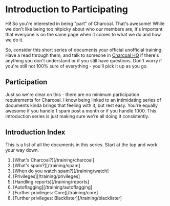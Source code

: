 ---
---

# Introduction to Participating
Hi! So you're interested in being "part" of Charcoal. That's awesome! While we don't like
being too nitpicky about who our members are, it's important that everyone is on the same
page when it comes to what we do and how we do it.

So, consider this short series of documents your official unofficial training. Have a read
through them, and talk to someone in [Charcoal HQ][hq] if there's anything you don't
understand or if you still have questions. Don't worry if you're still not 100% sure of
everything - you'll pick it up as you go.

## Participation
Just so we're clear on this - there are no minimum participation requirements for
Charcoal. I know being linked to an intimidating series of documents kinda brings that
feeling with it, but rest easy. You're equally awesome if
you handle 1 spam post a month or if you handle 1000. This introduction series is just making
sure we're all doing it consistently.

## Introduction Index
This is a list of all the documents in this series. Start at the top and work your way down.

1. [What's Charcoal?][/training/charcoal]
2. [What's spam?][/training/spam]
3. [When do you watch spam?][/training/watch]
4. [Privileges][/training/privileges]
5. [Handling reports][/training/reports]
6. [Autoflagging][/training/autoflagging]
7. [Further privileges: Core][/training/core]
8. [Further privileges: Blacklister][/training/blacklister]

[hq]: https://chat.stackexchange.com/rooms/11540/charcoal-hq